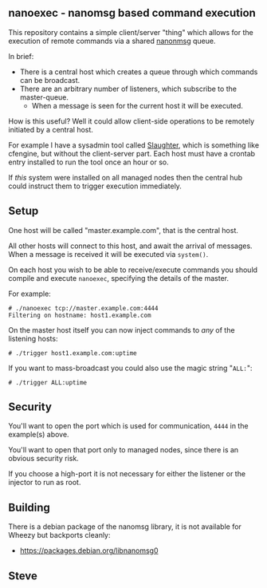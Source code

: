 nanoexec - nanomsg based command execution
------------------------------------------

This repository contains a simple client/server "thing" which allows
for the execution of remote commands via a shared [nanonmsg](http://nanomsg.org/) queue.

In brief:

* There is a central host which creates a queue through which commands can be broadcast.
* There are an arbitrary number of listeners, which subscribe to the master-queue.
   * When a message is seen for the current host it will be executed.

How is this useful?  Well it could allow client-side operations to be remotely
initiated by a central host.

For example I have a sysadmin tool called [Slaughter](http://www.steve.org.uk/Software/slaughter/), which is something like cfengine, but without the client-server part.  Each host must have a crontab entry installed to run the tool once an hour or so.

If _this_ system were installed on all managed nodes then the central hub could instruct them to trigger execution immediately.



Setup
-----

One host will be called "master.example.com", that is the central host.

All other hosts will connect to this host, and await the arrival of messages.
When a message is received it will be executed via `system()`.

On each host you wish to be able to receive/execute commands you should
compile and execute `nanoexec`, specifying the details of the master.

For example:

    # ./nanoexec tcp://master.example.com:4444
    Filtering on hostname: host1.example.com

On the master host itself you can now inject commands to _any_ of the listening
hosts:

    # ./trigger host1.example.com:uptime

If you want to mass-broadcast you could also use the magic string "`ALL:`":

    # ./trigger ALL:uptime



Security
--------

You'll want to open the port which is used for communication, `4444` in the
example(s) above.

You'll want to open that port only to managed nodes, since there is an
obvious security risk.

If you choose a high-port it is not necessary for either the listener
or the injector to run as root.


Building
--------

There is a debian package of the nanomsg library, it is not available for
Wheezy but backports cleanly:

* https://packages.debian.org/libnanomsg0


Steve
--
